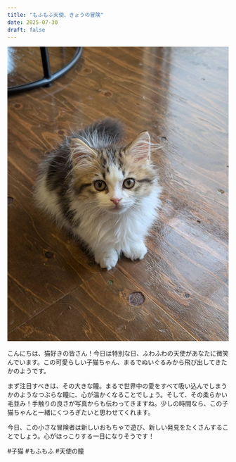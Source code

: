 ```yaml
---
title: "もふもふ天使、きょうの冒険"
date: 2025-07-30
draft: false
---
```


![猫の写真](/images/cat-2025-07-30T08-59-35.jpg)

こんにちは、猫好きの皆さん！今日は特別な日、ふわふわの天使があなたに微笑んでいます。この可愛らしい子猫ちゃん、まるでぬいぐるみから飛び出してきたかのようです。

まず注目すべきは、その大きな瞳。まるで世界中の愛をすべて吸い込んでしまうかのようなつぶらな瞳に、心が温かくなることでしょう。そして、その柔らかい毛並み！手触りの良さが写真からも伝わってきますね。少しの時間なら、この子猫ちゃんと一緒にくつろぎたいと思わせてくれます。

今日、この小さな冒険者は新しいおもちゃで遊び、新しい発見をたくさんすることでしょう。心がほっこりする一日になりそうです！

#子猫 #もふもふ #天使の瞳